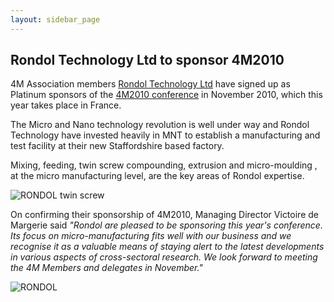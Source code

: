 ```yaml
---
layout: sidebar_page
---
```


## Rondol Technology Ltd to sponsor 4M2010

4M Association members [Rondol Technology Ltd](http://www.rondol.com/) have signed up as Platinum sponsors of the [4M2010 conference](/4m-association/conference/2010.html) in November 2010, which this year takes place in France.
<!--break-->
The Micro and Nano technology revolution is well under way and Rondol Technology have invested heavily in MNT  to establish a manufacturing and test facility at their new Staffordshire based factory.  

Mixing, feeding, twin screw compounding, extrusion and micro-moulding , at the micro manufacturing level, are the key areas of Rondol expertise.   
 
  ![RONDOL twin screw](/4m-association/assets/images/microlab_screws.jpg)  


On confirming their sponsorship of 4M2010, Managing Director Victoire de Margerie said *"Rondol are pleased to be sponsoring this year's conference. Its focus on micro-manufacturing fits well with our business and we recognise it as a valuable means of staying alert to the latest developments in various aspects of cross-sectoral research. We look forward to meeting the 4M Members and delegates in November."*


  
![RONDOL](/4m-association/assets/images/logo_web_address_400.jpg)